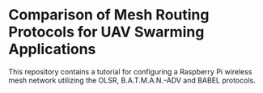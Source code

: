 # Comparison of Mesh Routing Protocols for UAV Swarming Applications
This repository contains a tutorial for configuring a Raspberry Pi wireless mesh network utilizing the OLSR, B.A.T.M.A.N.-ADV and BABEL protocols.
